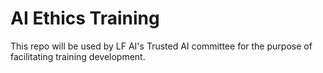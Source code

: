 # AI Ethics Training
This repo will be used by LF AI's Trusted AI committee for the purpose of facilitating training development.
